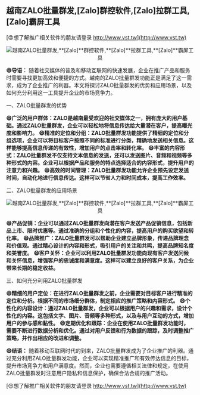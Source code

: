 ## **越南ZALO批量群发,**[Zalo]**群控软件,**[Zalo]**拉群工具,**[Zalo]**霸屏工具**

[😍想了解推广相关软件的朋友请登录 http://www.vst.tw](http://www.vst.tw)

 <center><img src="https://vst.tw/MP4/tuiguang/png/5.png" alt="越南ZALO批量群发,**[Zalo]**群控软件,**[Zalo]**拉群工具,**[Zalo]**霸屏工具"></center>

**😄导语：**
随着社交媒体的普及和移动互联网的快速发展，企业在推广产品和服务时需要寻找更加高效和便捷的方式。越南的ZALO批量群发功能正是满足了这一需求，成为了企业推广的利器。本文将探讨ZALO批量群发的优势和应用场景，以及如何充分利用这一工具提升企业的市场竞争力。

一、ZALO批量群发的优势

**😄广泛的用户群体：ZALO是越南最受欢迎的社交媒体之一，拥有庞大的用户基础。通过ZALO批量群发，企业可以轻松地将信息传达给大量潜在客户，提高曝光度和影响力。**
**😄精准的定位和分组：ZALO批量群发功能提供了精细的定位和分组选项，企业可以将目标客户按照不同的标准进行分类，精确地发送相关信息。这样能够提高信息传递的有效性，增加用户的点击率和转化率。**
**😄丰富的内容形式：ZALO批量群发不仅支持文本信息的发送，还可以发送图片、音频和视频等多种形式的内容。企业可以根据产品和服务的特点选择适合的内容形式，提升用户的注意力和兴趣。**
**😄高效的时间管理：ZALO批量群发功能允许企业预先设定发送时间，自动化地进行信息传达。这样可以节省人力和时间成本，提高工作效率。**

二、ZALO批量群发的应用场景

 <center><img src="https://vst.tw/MP4/tuiguang/png/6.png" alt="越南ZALO批量群发,**[Zalo]**群控软件,**[Zalo]**拉群工具,**[Zalo]**霸屏工具"></center>

**😄产品促销：企业可以通过ZALO批量群发向潜在客户发送产品促销信息，包括新品上市、限时优惠等。通过准确的分组和个性化的内容，提高用户的购买欲望和转化率。**
**😄品牌推广：ZALO批量群发可以帮助企业建立品牌形象，传递品牌理念和价值观。通过精心设计的内容和形式，吸引用户的关注和共鸣，提高品牌知名度和美誉度。**
**😄客户关怀：企业可以利用ZALO批量群发功能向现有客户发送问候和关怀信息，增强客户的忠诚度和满意度。这样可以建立良好的客户关系，为企业带来长期的稳定收益。**

三、如何充分利用ZALO批量群发

**😄精细的用户定位：在进行ZALO批量群发之前，企业需要对目标客户进行精准的定位和分析。根据不同的市场细分群体，制定相应的推广策略和内容形式。**
**😄个性化的内容设计：通过ZALO批量群发，企业可以根据用户的兴趣和需求，设计个性化的内容。这包括文字、图片、音频等多种形式，以及与用户互动的方式，增加用户的参与感和黏性。**
**😄定期优化和跟踪：企业在使用ZALO批量群发功能时，需要不断进行数据分析和优化。通过对用户反馈和行为数据的跟踪，及时调整推广策略，并作出相应的改进和调整。**

**😄结语：**
随着移动互联网时代的到来，ZALO批量群发成为了企业推广的利器。通过充分利用ZALO批量群发功能，企业可以实现精准推广和有效传达信息的目标，提升市场竞争力和用户满意度。然而，企业也需要遵循相关法律和规定，在使用ZALO批量群发时注意用户隐私和信息保护，确保合法合规的推广活动。

[😍想了解推广相关软件的朋友请登录 http://www.vst.tw](http://www.vst.tw)



